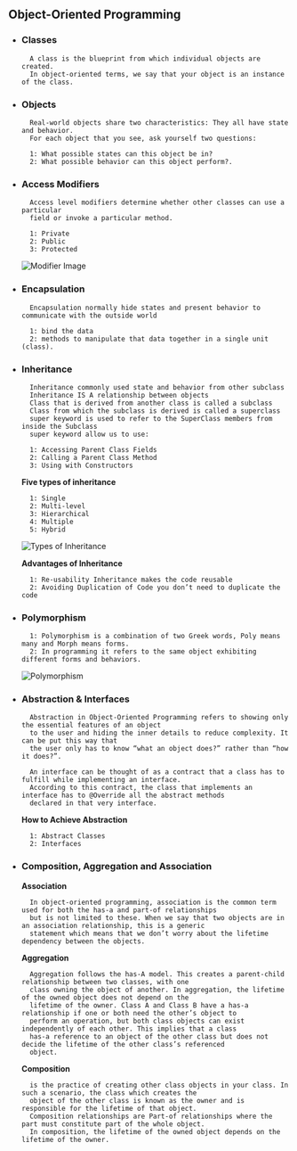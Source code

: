 ## Object-Oriented Programming 

* ### Classes
        A class is the blueprint from which individual objects are created. 
        In object-oriented terms, we say that your object is an instance of the class.

* ### Objects
        Real-world objects share two characteristics: They all have state and behavior.
        For each object that you see, ask yourself two questions: 
        
        1: What possible states can this object be in?
        2: What possible behavior can this object perform?.

* ### Access Modifiers
        Access level modifiers determine whether other classes can use a particular
        field or invoke a particular method.
    
        1: Private 
        2: Public 
        3: Protected
        
     ![Modifier Image](https://miro.medium.com/max/1200/1*GKGirEJ5-PaSz2bzGlRTjw.png)            
            

* ### Encapsulation
        Encapsulation normally hide states and present behavior to communicate with the outside world
        
        1: bind the data            
        2: methods to manipulate that data together in a single unit (class).
        
        
* ### Inheritance
        Inheritance commonly used state and behavior from other subclass
        Inheritance IS A relationship between objects
        Class that is derived from another class is called a subclass
        Class from which the subclass is derived is called a superclass
        super keyword is used to refer to the SuperClass members from inside the Subclass
        super keyword allow us to use:
        
        1: Accessing Parent Class Fields
        2: Calling a Parent Class Method
        3: Using with Constructors
        
    **Five types of inheritance**
        
        1: Single
        2: Multi-level
        3: Hierarchical
        4: Multiple
        5: Hybrid
     
     ![Types of Inheritance](https://simplesnippets.tech/wp-content/uploads/2018/04/java-types-of-inheritance-1024x670.jpg)
    
    **Advantages of Inheritance** 
    
        1: Re-usability Inheritance makes the code reusable
        2: Avoiding Duplication of Code you don’t need to duplicate the code
        

* ### Polymorphism
        1: Polymorphism is a combination of two Greek words, Poly means many and Morph means forms.
        2: In programming it refers to the same object exhibiting different forms and behaviors.
        
     ![Polymorphism](https://dkb46014en6d6.cloudfront.net/tutorials/wp-content/uploads/sites/2/2020/02/example-of-polymorphism-in-java.jpg)       
     
* ### Abstraction & Interfaces
        Abstraction in Object-Oriented Programming refers to showing only the essential features of an object
        to the user and hiding the inner details to reduce complexity. It can be put this way that
        the user only has to know “what an object does?” rather than “how it does?”.
      
        An interface can be thought of as a contract that a class has to fulfill while implementing an interface.
        According to this contract, the class that implements an interface has to @Override all the abstract methods
        declared in that very interface.
     
     **How to Achieve Abstraction**
        
        1: Abstract Classes
        2: Interfaces
        
* ### Composition, Aggregation and Association
       
    **Association** 
        
        In object-oriented programming, association is the common term used for both the has-a and part-of relationships
        but is not limited to these. When we say that two objects are in an association relationship, this is a generic
        statement which means that we don’t worry about the lifetime dependency between the objects.
        
    **Aggregation**
        
        Aggregation follows the has-A model. This creates a parent-child relationship between two classes, with one 
        class owning the object of another. In aggregation, the lifetime of the owned object does not depend on the
        lifetime of the owner. Class A and Class B have a has-a relationship if one or both need the other’s object to 
        perform an operation, but both class objects can exist independently of each other. This implies that a class 
        has-a reference to an object of the other class but does not decide the lifetime of the other class’s referenced
        object.
        
    **Composition**
        
        is the practice of creating other class objects in your class. In such a scenario, the class which creates the 
        object of the other class is known as the owner and is responsible for the lifetime of that object.
        Composition relationships are Part-of relationships where the part must constitute part of the whole object.
        In composition, the lifetime of the owned object depends on the lifetime of the owner.
